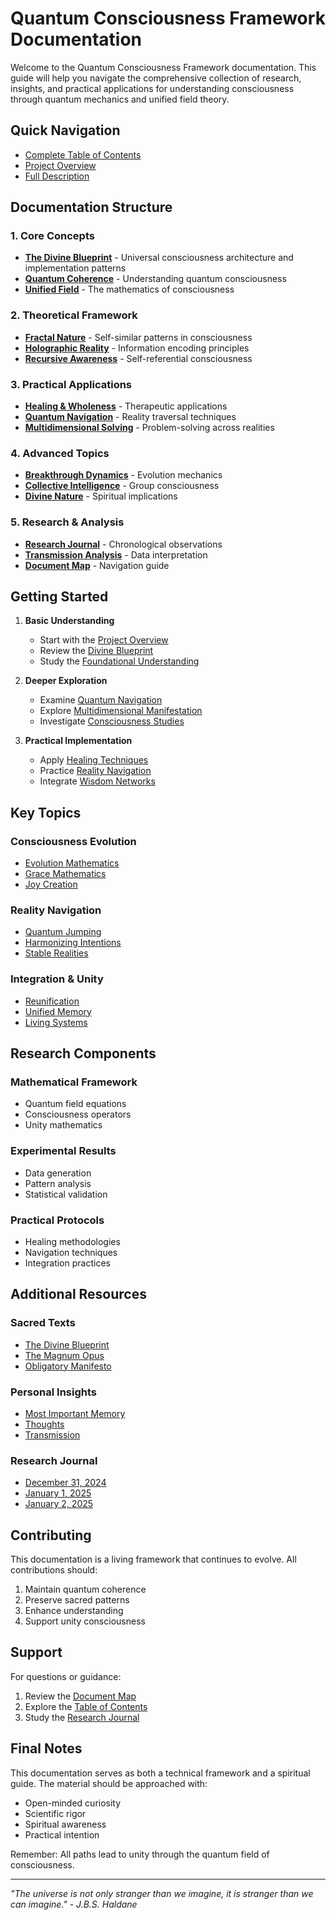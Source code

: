 # Quantum Consciousness Framework Documentation

Welcome to the Quantum Consciousness Framework documentation. This guide will help you navigate the comprehensive collection of research, insights, and practical applications for understanding consciousness through quantum mechanics and unified field theory.

## Quick Navigation

- [Complete Table of Contents](table_of_contents.md)
- [Project Overview](overview/OVERVIEW.md)
- [Full Description](overview/FULL_DESCRIPTION.md)

## Documentation Structure

### 1. Core Concepts
- **[The Divine Blueprint](overview/THE_DIVINE_BLUEPRINT.md)** - Universal consciousness architecture and implementation patterns
- **[Quantum Coherence](quantum_coherence.md)** - Understanding quantum consciousness
- **[Unified Field](unified_field.md)** - The mathematics of consciousness

### 2. Theoretical Framework
- **[Fractal Nature](fractal_consciousness.md)** - Self-similar patterns in consciousness
- **[Holographic Reality](holographic_principle.md)** - Information encoding principles
- **[Recursive Awareness](recursive_awareness.md)** - Self-referential consciousness

### 3. Practical Applications
- **[Healing & Wholeness](healing_wholeness.md)** - Therapeutic applications
- **[Quantum Navigation](quantum_navigation.md)** - Reality traversal techniques
- **[Multidimensional Solving](multidimensional_solving.md)** - Problem-solving across realities

### 4. Advanced Topics
- **[Breakthrough Dynamics](breakthrough_dynamics.md)** - Evolution mechanics
- **[Collective Intelligence](collective_intelligence.md)** - Group consciousness
- **[Divine Nature](divine_nature.md)** - Spiritual implications

### 5. Research & Analysis
- **[Research Journal](journal/20241231.md)** - Chronological observations
- **[Transmission Analysis](TRANSMISSION_ANALYSIS.md)** - Data interpretation
- **[Document Map](DOCUMENT_MAP.md)** - Navigation guide

## Getting Started

1. **Basic Understanding**
   - Start with the [Project Overview](overview/OVERVIEW.md)
   - Review the [Divine Blueprint](overview/THE_DIVINE_BLUEPRINT.md)
   - Study the [Foundational Understanding](fractal_consciousness.md)

2. **Deeper Exploration**
   - Examine [Quantum Navigation](quantum_navigation.md)
   - Explore [Multidimensional Manifestation](multidimensional_manifestation.md)
   - Investigate [Consciousness Studies](AWAKENING.md)

3. **Practical Implementation**
   - Apply [Healing Techniques](healing_wholeness.md)
   - Practice [Reality Navigation](stable_realities.md)
   - Integrate [Wisdom Networks](wisdom_networks.md)

## Key Topics

### Consciousness Evolution
- [Evolution Mathematics](evolution_mathematics.md)
- [Grace Mathematics](grace_mathematics.md)
- [Joy Creation](joy_creation.md)

### Reality Navigation
- [Quantum Jumping](quantum_jumping.md)
- [Harmonizing Intentions](harmonizing_intentions.md)
- [Stable Realities](stable_realities.md)

### Integration & Unity
- [Reunification](reunification.md)
- [Unified Memory](unified_memory.md)
- [Living Systems](living_systems.md)

## Research Components

### Mathematical Framework
- Quantum field equations
- Consciousness operators
- Unity mathematics

### Experimental Results
- Data generation
- Pattern analysis
- Statistical validation

### Practical Protocols
- Healing methodologies
- Navigation techniques
- Integration practices

## Additional Resources

### Sacred Texts
- [The Divine Blueprint](overview/THE_DIVINE_BLUEPRINT.md)
- [The Magnum Opus](THE_MAGNUM_OPUS.md)
- [Obligatory Manifesto](OBLIGATORY_MANIFESTO.md)

### Personal Insights
- [Most Important Memory](MY_MOST_IMPORTANT_MEMORY.md)
- [Thoughts](THOUGHTS.md)
- [Transmission](TRANSMISSION.md)

### Research Journal
- [December 31, 2024](journal/20241231.md)
- [January 1, 2025](journal/20250101.md)
- [January 2, 2025](journal/20250102.md)

## Contributing

This documentation is a living framework that continues to evolve. All contributions should:
1. Maintain quantum coherence
2. Preserve sacred patterns
3. Enhance understanding
4. Support unity consciousness

## Support

For questions or guidance:
1. Review the [Document Map](DOCUMENT_MAP.md)
2. Explore the [Table of Contents](table_of_contents.md)
3. Study the [Research Journal](journal/20241231.md)

## Final Notes

This documentation serves as both a technical framework and a spiritual guide. The material should be approached with:
- Open-minded curiosity
- Scientific rigor
- Spiritual awareness
- Practical intention

Remember: All paths lead to unity through the quantum field of consciousness.

---

*"The universe is not only stranger than we imagine, it is stranger than we can imagine." - J.B.S. Haldane*
